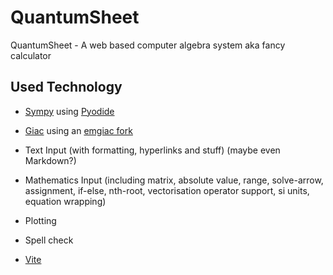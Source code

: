 # QuantumSheet
QuantumSheet - A web based computer algebra system aka fancy calculator

## Used Technology
- [Sympy](https://github.com/sympy/sympy) using [Pyodide](https://github.com/iodide-project/pyodide)
- [Giac](https://www-fourier.ujf-grenoble.fr/~parisse/giac.html) using an [emgiac fork](https://github.com/brentan/emgiac)
- Text Input (with formatting, hyperlinks and stuff) (maybe even Markdown?)
- Mathematics Input (including matrix, absolute value, range, solve-arrow, assignment, if-else, nth-root, vectorisation operator support, si units, equation wrapping)
- Plotting
- Spell check

- [Vite](https://github.com/vuejs/vite)
